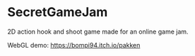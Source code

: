 # SecretGameJam

2D action hook and shoot game made for an online game jam.

WebGL demo: https://bompi94.itch.io/pakken
